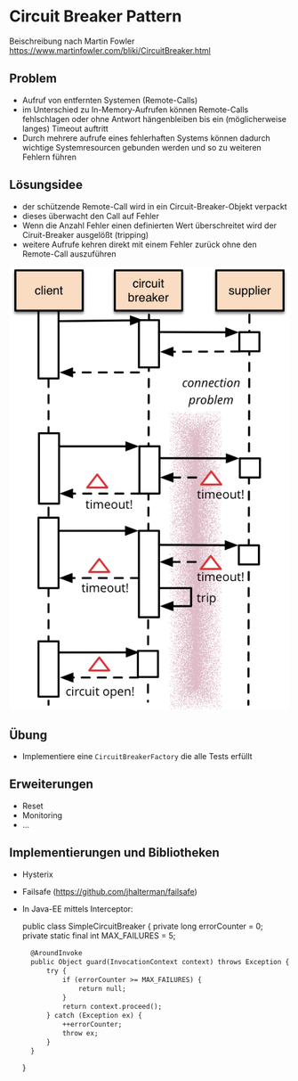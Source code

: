 # Circuit Breaker Pattern #
Beischreibung nach Martin Fowler
https://www.martinfowler.com/bliki/CircuitBreaker.html

## Problem ##

* Aufruf von entfernten Systemen (Remote-Calls)
* im Unterschied zu In-Memory-Aufrufen können Remote-Calls fehlschlagen oder
  ohne Antwort hängenbleiben bis ein (möglicherweise langes) Timeout auftritt
* Durch mehrere aufrufe eines fehlerhaften Systems können dadurch wichtige
  Systemresourcen gebunden werden und so zu weiteren Fehlern führen
  
## Lösungsidee ##

* der schützende Remote-Call wird in ein Circuit-Breaker-Objekt verpackt
* dieses überwacht den Call auf Fehler
* Wenn die Anzahl Fehler einen definierten Wert überschreitet wird der
  Ciruit-Breaker ausgelößt (tripping)
* weitere Aufrufe kehren direkt mit einem Fehler zurück ohne den Remote-Call auszuführen

![Sequenzdiagramm Circuit-Breaker](images/breaker.bmp)

## Übung ##
 * Implementiere eine `CircuitBreakerFactory` die alle Tests erfüllt
 
## Erweiterungen ##

* Reset
* Monitoring
* ...

## Implementierungen und Bibliotheken ##
* Hysterix
* Failsafe (https://github.com/jhalterman/failsafe)
* In Java-EE mittels Interceptor:


    public class SimpleCircuitBreaker {
        private long errorCounter = 0;
        private static final int MAX_FAILURES = 5;
    
        @AroundInvoke
        public Object guard(InvocationContext context) throws Exception {
            try {
                if (errorCounter >= MAX_FAILURES) {
                    return null;
                }
                return context.proceed();
            } catch (Exception ex) {
                ++errorCounter;
                throw ex;
            }
        }
     }